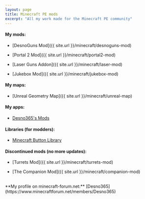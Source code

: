 ```yaml
---
layout: page
title: Minecraft PE mods
excerpt: "All my work made for the Minecraft PE community"
---
```


#### My mods:

* [DesnoGuns Mod]({{ site.url }}/minecraft/desnoguns-mod)

* [Portal 2 Mod]({{ site.url }}/minecraft/portal2-mod)

* [Laser Guns Addon]({{ site.url }}/minecraft/laser-mod)

* [Jukebox Mod]({{ site.url }}/minecraft/jukebox-mod)


#### My maps:

* [Unreal Geometry Map]({{ site.url }}/minecraft/unreal-map)


#### My apps:

* [Desno365's Mods](https://play.google.com/store/apps/details?id=com.desno365.mods)


#### Libraries (for modders):

* [Minecraft Button Library](https://github.com/Desno365/Minecraft-Button-Library)


#### Discontinued mods (no more updates):

* [Turrets Mod]({{ site.url }}/minecraft/turrets-mod)

* [The Companion Mod]({{ site.url }}/minecraft/companion-mod)

<br>
**My profile on minecraft-forum.net:** [Desno365](https://www.minecraftforum.net/members/Desno365)
